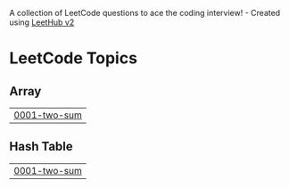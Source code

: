 A collection of LeetCode questions to ace the coding interview! - Created using [LeetHub v2](https://github.com/arunbhardwaj/LeetHub-2.0)
<!---LeetCode Topics Start-->
# LeetCode Topics
## Array
|  |
| ------- |
| [0001-two-sum](https://github.com/Daeun-100/algorithm-study/tree/master/0001-two-sum) |
## Hash Table
|  |
| ------- |
| [0001-two-sum](https://github.com/Daeun-100/algorithm-study/tree/master/0001-two-sum) |
<!---LeetCode Topics End-->